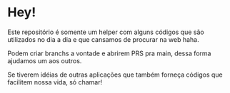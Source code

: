 
<h1>Hey! </h1>


Este repositório é somente um helper com alguns códigos que são utilizados no dia a dia e que cansamos de procurar na web haha.

Podem criar branchs a vontade e abrirem PRS pra main, dessa forma ajudamos um aos outros.

Se tiverem idéias de outras aplicações que também forneça códigos que facilitem nossa vida, só chamar!

